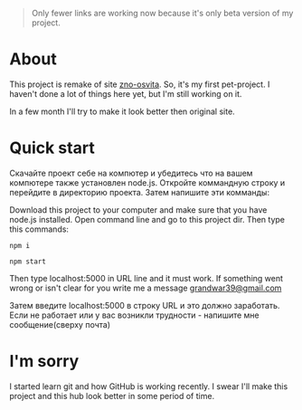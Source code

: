 > Only fewer links are working now because it's only beta version of my project.


# About
This project is remake of site [zno-osvita](https://zno.osvita.ua/).
So, it's my first pet-project. I haven't done a lot of things here yet, but I'm still working on it.

In a few month I'll try to make it look better then original site.


# Quick start
Скачайте проект себе на компютер и убедитесь что на вашем компютере также установлен node.js.
Откройте коммандную строку и перейдите в директорию проекта. Затем напишите эти комманды:


Download this project to your computer and make sure that you have node.js installed.
Open command line and go to this project dir. Then type this commands: 

    npm i
    
    npm start
    
    
    
Then type localhost:5000 in URL line and it must work. If something went wrong or isn't clear for you write me a message grandwar39@gmail.com

Затем введите localhost:5000 в строку URL и это должно заработать. Если не работает или у вас возникли трудности - напишите мне сообщение(сверху почта)
    
    

# I'm sorry
I started learn git and how GitHub is working recently. I swear I'll make this project and this hub look better in some period of time.
